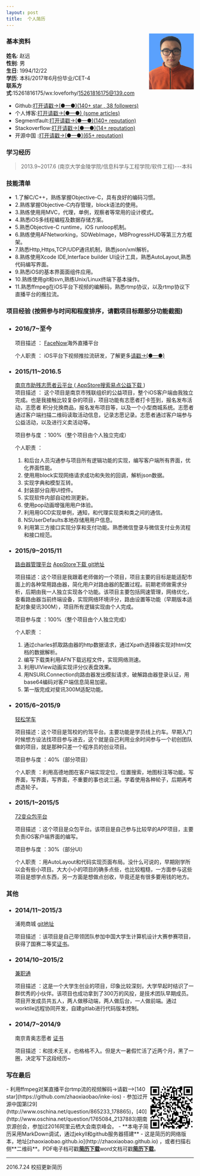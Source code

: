 ```yaml
---
layout: post
title:  个人简历
---                          
```


<img src="/img/1.jpg" align ="right" style="width:120px;height:150px;"/>               

### 基本资料                              
**姓名**: 赵远               
**性别**: 男               
**生日**: 1994/12/22               
**学历**: 本科/2017年6月份毕业/CET-4           
**联系方式**:15261816175/wx:loveforhy/15261816175@139.com
<!--**求职意向**: iOS研发，薪资面议，目前大四可全职。             -->

- Github:[打开请戳->(●—●)(140+ star , 38 followers)](https://github.com/zhaoxiaobao)
- 个人博客:[打开请戳->(●—●) (some  articles)](https://github.com/zhaoxiaobao/dev-blog/tree/master/2016)
- Segmentfault:[打开请戳->(●—●)(140+  reputation)](https://segmentfault.com/u/zhaoyuan)
- Stackoverflow:[打开请戳->(●—●)(14+  reputation)](http://stackoverflow.com/users/6132641/yuan-zhao)
- 开源中国 :[打开请戳->(●—●)(65+  reputation)](http://my.oschina.net/zhaoxiaobao/home)

### 学习经历     

>2013.9~2017.6 (南京大学金陵学院/信息科学与工程学院/软件工程)---本科     

### 技能清单       

- 1.了解C/C++，熟练掌握Objective-C，具有良好的编码习惯。
- 2.熟练掌握Objective-C内存管理，block语法的使⽤。
- 3.熟练使⽤用MVC，代理，单例，观察者等常⽤的设计模式。
- 4.熟悉iOS多线程编程及数据存储方案。
- 5.熟悉Objective-C runtime，iOS runloop机制。
- 6.熟练使⽤AFNetworking，SDWebImage，MBProgressHUD等第三⽅方框架。
- 7.熟悉Http,Https,TCP/UDP通讯机制，熟悉json/xml解析。
- 8.熟练使用Xcode IDE,Interface builder UI设计工具，熟悉AutoLayout,熟悉代码编写界面。
- 9.熟悉iOS的基本界⾯面组件应⽤。
- 10.熟练使用git和svn,熟练Unix/Linux终端下基本操作。
- 11.熟悉ffmpeg在iOS平台下视频的编解码，熟悉rtmp协议，以及rtmp协议下直播平台的推拉流。     

### 项目经验 (按照参与时间和程度排序，请戳项目标题部分功能截图)

-  ### 2016/7~至今  

   项目描述 ： [FaceNow](/zp/facenow.html)海外直播平台

   个人职责 ： iOS平台下视频推拉流研发，了解更多[请戳->(●—●)](https://github.com/zhaoxiaobao/dev-blog/blob/master/2016/FaceNow总结.md)

-  ###  2015/11~2016.5

    [ 南京市助残志愿者云平台 ](/zp/app-njzc.html)  ([ AppStore搜索易点公益下载     ](https://itunes.apple.com/us/app/nan-jing-zhu-can-yun-ping-tai/id1079831240?l=zh&ls=1&mt=8))    
    项目描述 ：
    这个项目是南京市残联组织的公益项目，整个iOS客户端由我独立完成。也是我接触比较复杂的项目，项目功能有志愿者打卡签到，报名发布活动，志愿者   积分兑换商品，报名发布项目等，以及一个小型商城系统。志愿者通过客户端扫描二维码读取活动信息，记录志愿记录。志愿者通过客户端参与公益活动，以及进行义卖活动等。

    项目参与度 ：100%（整个项目由个人独立完成）

    个人职责 ：

      1. 和后台人员沟通参与项目所有逻辑功能的实现，编写客户端所有界面，优化界面性能。
      2. 使⽤用block实现网络请求成功和失败的回调，解析json数据。
      3. 实现字典和模型互转。
      4. 封装部分自用UI控件。
      5. 实现软件内部⾃动检测更新。
      6. 使⽤pop动画增强⽤用户体验。
      7. 利⽤用GCD实现单例，通知，和代理实现类和类之间的通信。
      8. NSUserDefaults本地存储⽤用户信息。
      9. 利用第三方接口实现分享和支付功能。熟悉微信登录与微信支付业务流程和接口规范。

-  ###  2015/9~2015/11

    [路由器管理平台](/zp/app-lygl.html)  [  AppStore下载  ](https://itunes.apple.com/us/app/lu-you-guan-li/id1061866839?l=zh&ls=1&mt=8)   [git地址](https://github.com/zhaoxiaobao/luyou-ios)

    项目描述：这个项目是我跟着老师做的一个项目，项目主要的目标是能适配市面上的各种常用路由器，简化用户对路由器的配置过程。前期老师做需求分析，后期由我一人独立实现各个功能。该项目主要包括网速管理，网络优化，查看路由器当前终端设备，实现网络环境评分，路由设置等功能（早期版本适配对象斐讯300M），项目所有逻辑实现由个人完成。

    项目参与度 ：100%（整个项目由个人独立完成）

    个人职责 ：

      1. 通过charles抓取路由器的http数据请求，通过Xpath选择器实现对html文档的数据解析。
      2. 编写下载类利用AFN下载远程文件，实现网络测速。
      3. 利用UIView动画实现评分仪表盘效果。
      4. 用NSURLConnection向路由器发出模拟请求，破解路由器登录认证，用base64编码对客户端信息简易加密。
      5. 第一版完成对斐讯300M适配功能。


- ### 2015/6~2015/9

    [ 轻松学车 ](/zp/app-qsxc.html)   

    项目描述：这个项目是驾校的约驾平台。主要功能是学员线上约车。早期入门时候想方设法找项目参与进去，这个就是自己利用业余时间参与一个初创团队做的项目，就是那种只差一个程序员的创业项目。

    项目参与度 ：40%（部分项目）

    个人职责 ：利用高德地图在客户端实现定位，位置搜索，地图标注等功能。写界面，写界面，写界面，不重要的事也说三遍。学着使用各种轮子，后期再考虑造轮子。


- ###  2015/1~2015/5

    [ 72变众包平台](/zp/app-72bian.html)  

    项目描述 ：这个项目是众包平台。该项目是自己参与比较早的APP项目，主要负责iOS客户端界面的编写。

    项目参与度 ：30%（部分UI）

    个人职责 ：用AutoLayout和代码实现页面布局。没什么可说的，早期刚学所以会有些小项目。大大小小的项目的确多点些，也比较粗糙，一方面参与这些项目是想学点东西，另一方面是想做点创收，毕竟还是有很多要用钱的地方。

### 其他

- ### 2014/11~2015/3

    浦苑商城  [git地址](https://github.com/zhaoxiaobao/puyshop)

    项目描述 ：该项目是自己带领团队参加中国大学生计算机设计大赛参赛项目，获得了国赛二等奖[证书](http://zhaoxiaobao.github.io/zp/app-other.html)。

-   ### 2014/10~2015/2

    [ 兼职通 ](http://baike.baidu.com/link?url=bgz7fUyWxZ8hwWFyz7EYBdxWP_CYwl8ckKegFGAN0XO1K7jU-ACq9AlTYXhdVq9p3nYsXNUqrbsma0tgF_9YQq)  

    项目描述 ：这是一个大学生创业的项目，印象比较深刻，大学早起时结识了一群优秀的小伙伴。该项目也成功拿到了300万的风投，是技术团队早期成员。项目开发成员共五人，两人做移动端，两人做后台，一人做前端。通过worktile远程协同开发，自建gitlab进行代码版本控制。

-  ### 2014/7~2014/9

   南京青奥志愿者 [证书](/zp/app-other.html)

   项目描述 ：和技术无关，也格格不入。但是大一暑假忙活了近两个月，黑了一圈，决定写下这段经历~

### 写在最后                             
<img src="/img/2.png" align ="right" style="width:120px;height:120px;"/>
- 利用ffmpeg对某直播平台rtmp流的视频解码->请戳-->[140 star](https://github.com/zhaoxiaobao/inke-ios)            
- 参加过开源中国第[29](http://www.oschina.net/question/865233_178865)，[40](http://www.oschina.net/question/1765084_2137883)期南京源创会，参加过2016阿里云栖大会南京峰会。             
- **本电子简历采用MarkDown调试，通过jekyll和github服务器搭建**              
- 这是简历的网络版本，地址[zhaoxiaobao.github.io](http://zhaoxiaobao.github.io) ，或者扫描右侧**二维码**。PDF电子档可戳<strong><a href="http://zhaoxiaobao.github.io/zp/%E4%B8%AA%E4%BA%BA%E7%AE%80%E5%8E%86.pdf" target="_blank">简历下载</a></strong>word文档可戳<strong><a href="http://zhaoxiaobao.github.io/zp/%E4%B8%AA%E4%BA%BA%E7%AE%80%E5%8E%86.docx" target="_blank">简历下载</a></strong>。   

---
2016.7.24 校招更新简历
